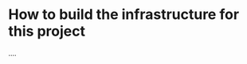 How to build the infrastructure for this project
================================================

....
